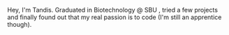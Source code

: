 Hey, I'm Tandis. Graduated in Biotechnology @ SBU , tried a few projects and finally found out that my real passion is to code (I'm still an apprentice though).
